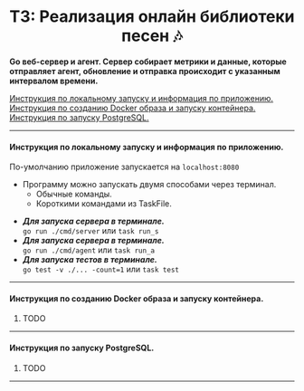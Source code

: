 <div align="center"> <h1 align="center"> ТЗ: Реализация онлайн библиотеки песен 🎶 </h1> </div>

__Go веб-сервер и агент. Сервер собирает метрики и данные, которые отправляет агент, обновление и отправка происходит с указанным интервалом времени.__

[Инструкция по локальному запуску и информация по приложению.](#local)\
[Инструкция по созданию Docker образа и запуску контейнера.](#docker)\
[Инструкция по запуску PostgreSQL.](#postgresql)

***
#### Инструкция по локальному запуску и информация по приложению.

По-умолчанию приложение запускается на ```localhost:8080```

- Программу можно запускать двумя способами через терминал.
    - Обычные команды. 
    - Короткими командами из TaskFile.
<div>

- ___Для запуска сервера в терминале.___\
```go run ./cmd/server``` или ```task run_s```
- ___Для запуска сервера в терминале.___\
```go run ./cmd/agent``` или ```task run_a```
- ___Для запуска тестов в терминале.___\
```go test -v ./... -count=1``` или ```task test```

<a name="docker"></a>
***
#### Инструкция по созданию Docker образа и запуску контейнера.

1) TODO

<a name="postgresql"></a>
***
 #### Инструкция по запуску PostgreSQL.

1) TODO

***